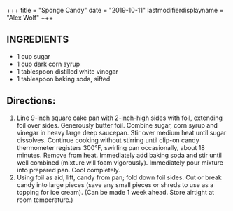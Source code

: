 +++
title = "Sponge Candy"
date = "2019-10-11"
lastmodifierdisplayname = "Alex Wolf"
+++

## INGREDIENTS

* 1 cup sugar
* 1 cup dark corn syrup
* 1 tablespoon distilled white vinegar
* 1 tablespoon baking soda, sifted

## Directions: 

1.	Line 9-inch square cake pan with 2-inch-high sides with foil, extending foil over sides. Generously butter foil. Combine sugar, corn syrup and vinegar in heavy large deep saucepan. Stir over medium heat until sugar dissolves. Continue cooking without stirring until clip-on candy thermometer registers 300°F, swirling pan occasionally, about 18 minutes. Remove from heat. Immediately add baking soda and stir until well combined (mixture will foam vigorously). Immediately pour mixture into prepared pan. Cool completely.
2.	Using foil as aid, lift, candy from pan; fold down foil sides. Cut or break candy into large pieces (save any small pieces or shreds to use as a topping for ice cream). (Can be made 1 week ahead. Store airtight at room temperature.)

